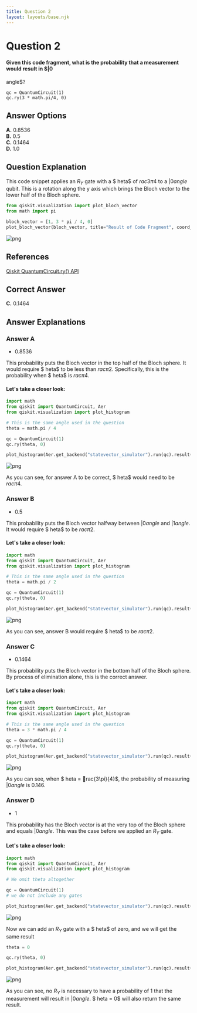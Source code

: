 ```yaml
---
title: Question 2
layout: layouts/base.njk
---
```

# Question 2

#### Given this code fragment, what is the probability that a measurement would result in $|0angle$?

    qc = QuantumCircuit(1)
    qc.ry(3 * math.pi/4, 0)

## Answer Options

**A.** 0.8536  
**B.** 0.5  
**C.** 0.1464  
**D.** 1.0

## Question Explanation

This code snippet applies an $R_{Y}$ gate with a $	heta$ of $rac{3\pi}{4}$ to a $|0angle$ qubit.
This is a rotation along the y axis which brings the Bloch vector to the lower half of the Bloch sphere.


```python
from qiskit.visualization import plot_bloch_vector
from math import pi

bloch_vector = [1, 3 * pi / 4, 0]
plot_bloch_vector(bloch_vector, title="Result of Code Fragment", coord_type="spherical")
```




    
![png](Question-02_files/Question-02_4_0.png)
    



## References

[Qiskit QuantumCircuit.ry() API](https://qiskit.org/documentation/stubs/qiskit.circuit.QuantumCircuit.ry.html?highlight=ry#qiskit.circuit.QuantumCircuit.ry)

## Correct Answer

**C.** 0.1464

## Answer Explanations

### Answer A

* 0.8536  

This probability puts the Bloch vector in the top half of the Bloch sphere.
It would require $	heta$ to be less than $rac{\pi}{2}$.
Specifically, this is the probability when $	heta$ is $rac{\pi}{4}$.

#### Let's take a closer look:


```python
import math
from qiskit import QuantumCircuit, Aer
from qiskit.visualization import plot_histogram

# This is the same angle used in the question
theta = math.pi / 4

qc = QuantumCircuit(1)
qc.ry(theta, 0)

plot_histogram(Aer.get_backend("statevector_simulator").run(qc).result().get_counts(qc))
```




    
![png](Question-02_files/Question-02_12_0.png)
    



As you can see, for answer A to be correct, $	heta$ would need to be $rac{\pi}{4}$.

### Answer B

* 0.5

This probability puts the Bloch vector halfway between $|0angle$ and $|1angle$.
It would require $	heta$ to be $rac{\pi}{2}$.

#### Let's take a closer look:


```python
import math
from qiskit import QuantumCircuit, Aer
from qiskit.visualization import plot_histogram

# This is the same angle used in the question
theta = math.pi / 2

qc = QuantumCircuit(1)
qc.ry(theta, 0)

plot_histogram(Aer.get_backend("statevector_simulator").run(qc).result().get_counts(qc))
```




    
![png](Question-02_files/Question-02_16_0.png)
    



As you can see, answer B would require $	heta$ to be $rac{\pi}{2}$.

### Answer C

* 0.1464

This probability puts the Bloch vector in the bottom half of the Bloch sphere.
By process of elimination alone, this is the correct answer.

#### Let's take a closer look:


```python
import math
from qiskit import QuantumCircuit, Aer
from qiskit.visualization import plot_histogram

# This is the same angle used in the question
theta = 3 * math.pi / 4

qc = QuantumCircuit(1)
qc.ry(theta, 0)

plot_histogram(Aer.get_backend("statevector_simulator").run(qc).result().get_counts(qc))
```




    
![png](Question-02_files/Question-02_20_0.png)
    



As you can see, when $	heta = rac{3\pi}{4}$, the probability of measuring $|0angle$ is 0.146.

### Answer D

* 1

This probability has the Bloch vector is at the very top of the Bloch sphere and equals $|0angle$.
This was the case before we applied an $R_{Y}$ gate. 

#### Let's take a closer look:


```python
import math
from qiskit import QuantumCircuit, Aer
from qiskit.visualization import plot_histogram

# We omit theta altogether

qc = QuantumCircuit(1)
# we do not include any gates

plot_histogram(Aer.get_backend("statevector_simulator").run(qc).result().get_counts(qc))
```




    
![png](Question-02_files/Question-02_24_0.png)
    



Now we can add an $R_{Y}$ gate with a $	heta$ of zero, and we will get the same result


```python
theta = 0

qc.ry(theta, 0)

plot_histogram(Aer.get_backend("statevector_simulator").run(qc).result().get_counts(qc))
```




    
![png](Question-02_files/Question-02_26_0.png)
    



As you can see, no $R_{Y}$ is necessary to have a probability of 1 that the measurement will result in $|0angle$.
$	heta = 0$ will also return the same result.
